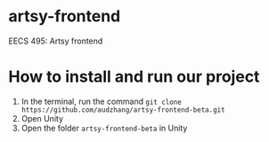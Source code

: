 # artsy-frontend
EECS 495: Artsy frontend 

# How to install and run our project
1. In the terminal, run the command `git clone https://github.com/audzhang/artsy-frontend-beta.git`
2. Open Unity 
3. Open the folder `artsy-frontend-beta` in Unity
